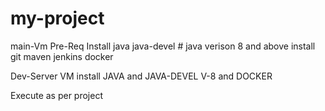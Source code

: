 # my-project

main-Vm
Pre-Req
Install java java-devel # java verison 8 and above
install git maven jenkins docker

Dev-Server VM
install JAVA and JAVA-DEVEL V-8 and DOCKER

Execute as per project
